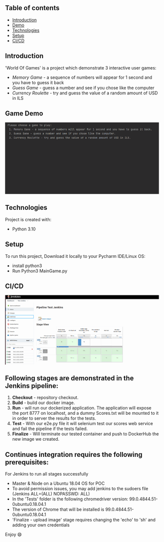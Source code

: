 ## Table of contents
* [Introduction](#Introduction)
* [Demo](#Demo)
* [Technologies](#technologies)
* [Setup](#setup)
* [CI/CD](#CI/CD)


## Introduction 
'World Of Games' is a project which demonstrate 3 interactive user games:
* *Memory Game* - a sequence of numbers will appear for 1 second and you have to
guess it back
* *Guess Game* - guess a number and see if you chose like the computer
* *Currency Roulette* - try and guess the value of a random amount of USD in ILS

## Game Demo
![Alt text](Demo.gif)
	
## Technologies
Project is created with:
* Python 3.10
	
## Setup
To run this project, Download it locally to your Pycharm IDE/Linux OS:
* install python3
* Run Python3 MainGame.py

## CI/CD
![Alt text](CI_CD.gif)

## Following stages are demonstrated in the Jenkins pipeline:
1. **Checkout** - repository checkout.
2. **Build** - build our docker image.
3. **Run** - will run our dockerized application. The application will expose the port 8777 on
localhost, and a dummy Scores.txt will be mounted to it in order to server the results for
the tests.
4. **Test** - With our e2e.py file it will selenium test our scores web service and fail the
pipeline if the tests failed.
5. **Finalize** - Will terminate our tested container and push to DockerHub the new image we created.

## Continues integration requires the following prerequisites:
For Jenkins to run all stages successfully
* Master & Node on a Ubuntu 18.04 OS for POC
* To avoid permission issues, you may add jenkins to the sudoers file (Jenkins ALL=(ALL) NOPASSWD: ALL)
* In the 'Tests' folder is the following chromedriver version: 99.0.4844.51-0ubuntu0.18.04.1
* The version of Chrome that will be installed is 99.0.4844.51-0ubuntu0.18.04.1
* 'Finalize - upload image' stage requires changing the 'echo' to 'sh' and adding your own credentials         


Enjoy :smile: 
